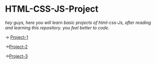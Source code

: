 # HTML-CSS-JS-Project

*hey guys, here you will learn basic projects of html-css-Js, after reading and learning this repository. you feel better to code.*

&#8594; [Project-1](./Project-1/Beginner%20vanilla%20javascript/)

&#8594;[Project-2](./Project-2/)


&#8594;[Project-3](./Project-3/)

